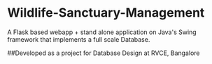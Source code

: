 # Wildlife-Sanctuary-Management
A Flask based webapp + stand alone application on Java's Swing framework that implements a full scale Database.

##Developed as a project for Database Design at RVCE, Bangalore
